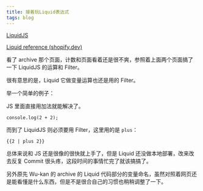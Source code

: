 ```yaml
---
title: 接着玩Liquid表达式
tags: blog
---
```


[LiquidJS](https://liquidjs.com/zh-cn/)

[Liquid reference (shopify.dev)](https://shopify.dev/docs/api/liquid)

看了 archive 那个页面，计数和页面看着还是很不爽，参照着上面两个页面搞了一下 LiquidJS 的运算和 Filter。

很有意思的是，Liquid 它做变量运算也还是用的 Filter。

举一个简单的例子：

JS 里面直接用加法就能解决了。
```
console.log(2 + 2);
```

而到了 LiquidJS 则必须要用 Filter，这里用的是 `plus`：
```
{{2 | plus 2}}
```

总体来说和 JS 还是很像的很快就上手了，但是 Liquid 还没做本地部署，改来改去反复 Commit 很头疼，这段时间的事情忙完了就该搞搞了。

另外原先 Wu-kan 的 archive 的 Liquid 代码部分的变量命名，虽然对照着网页还是能看懂是什么东西，但是不是很合自己的习惯也稍稍调整了一下。
